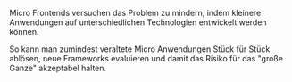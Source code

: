 Micro Frontends versuchen das Problem zu mindern, indem kleinere Anwendungen auf unterschiedlichen Technologien entwickelt werden können.

So kann man zumindest veraltete Micro Anwendungen Stück für Stück ablösen, neue Frameworks evaluieren und damit das Risiko für das &quot;große Ganze&quot; akzeptabel halten.
